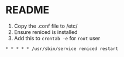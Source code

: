 # README

1. Copy the .conf file to /etc/
2. Ensure reniced is installed
3. Add this to `crontab -e` for `root` user

```
* * * * * /usr/sbin/service reniced restart
```
